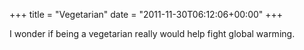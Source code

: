 +++
title = "Vegetarian"
date = "2011-11-30T06:12:06+00:00"
+++

I wonder if being a vegetarian really would help fight global warming.
			
